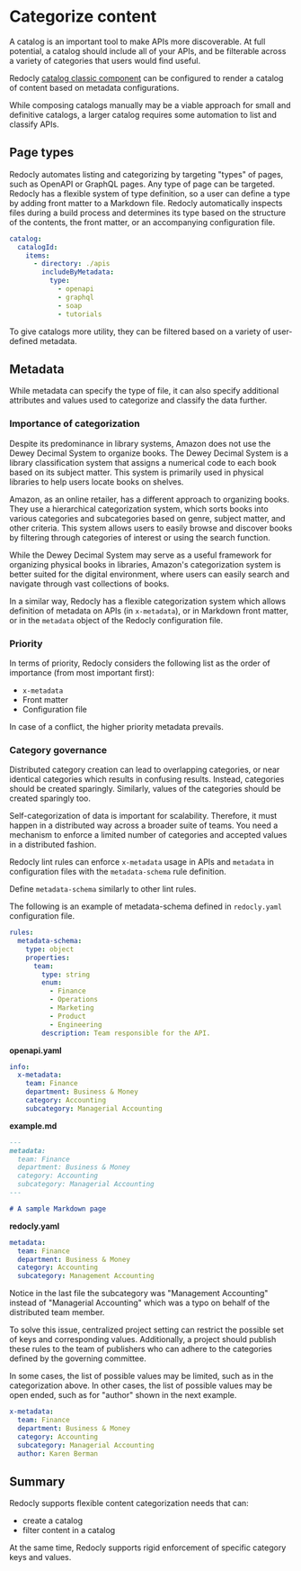 # Categorize content

A catalog is an important tool to make APIs more discoverable.
At full potential, a catalog should include all of your APIs, and be filterable across a variety of categories that users would find useful.

Redocly [catalog classic component](../../config/catalog-classic.md) can be configured to render a catalog of content based on metadata configurations.

While composing catalogs manually may be a viable approach for small and definitive catalogs, a larger catalog requires some automation to list and classify APIs.

## Page types

Redocly automates listing and categorizing by targeting "types" of pages, such as OpenAPI or GraphQL pages.
Any type of page can be targeted.
Redocly has a flexible system of type definition, so a user can define a type by adding front matter to a Markdown file.
Redocly automatically inspects files during a build process and determines its type based on the structure of the contents, the front matter, or an accompanying configuration file.

```yaml
catalog:
  catalogId:
    items:
      - directory: ./apis
        includeByMetadata:
          type:
            - openapi
            - graphql
            - soap
            - tutorials
```

To give catalogs more utility, they can be filtered based on a variety of user-defined metadata.

## Metadata

While metadata can specify the type of file, it can also specify additional attributes and values used to categorize and classify the data further.

### Importance of categorization

Despite its predominance in library systems, Amazon does not use the Dewey Decimal System to organize books.
The Dewey Decimal System is a library classification system that assigns a numerical code to each book based on its subject matter.
This system is primarily used in physical libraries to help users locate books on shelves.

Amazon, as an online retailer, has a different approach to organizing books.
They use a hierarchical categorization system, which sorts books into various categories and subcategories based on genre, subject matter, and other criteria.
This system allows users to easily browse and discover books by filtering through categories of interest or using the search function.

While the Dewey Decimal System may serve as a useful framework for organizing physical books in libraries, Amazon's categorization system is better suited for the digital environment, where users can easily search and navigate through vast collections of books.

In a similar way, Redocly has a flexible categorization system which allows definition of metadata on APIs (in `x-metadata`), or in Markdown front matter, or in the `metadata` object of the Redocly configuration file.

### Priority

In terms of priority, Redocly considers the following list as the order of importance (from most important first):

- `x-metadata`
- Front matter
- Configuration file

In case of a conflict, the higher priority metadata prevails.

### Category governance

Distributed category creation can lead to overlapping categories, or near identical categories which results in confusing results.
Instead, categories should be created sparingly.
Similarly, values of the categories should be created sparingly too.

Self-categorization of data is important for scalability.
Therefore, it must happen in a distributed way across a broader suite of teams.
You need a mechanism to enforce a limited number of categories and accepted values in a distributed fashion.

Redocly lint rules can enforce `x-metadata` usage in APIs and `metadata` in configuration files with the `metadata-schema` rule definition.

Define `metadata-schema` similarly to other lint rules.

The following is an example of metadata-schema defined in `redocly.yaml` configuration file.

```yaml
rules:
  metadata-schema:
    type: object
    properties:
      team:
        type: string
        enum:
          - Finance
          - Operations
          - Marketing
          - Product
          - Engineering
        description: Team responsible for the API.
```

**openapi.yaml**

```yaml
info:
  x-metadata:
    team: Finance
    department: Business & Money
    category: Accounting
    subcategory: Managerial Accounting
```

**example.md**

```md
---
metadata:
  team: Finance
  department: Business & Money
  category: Accounting
  subcategory: Managerial Accounting
---

# A sample Markdown page
```

**redocly.yaml**

```yaml
metadata:
  team: Finance
  department: Business & Money
  category: Accounting
  subcategory: Management Accounting
```

Notice in the last file the subcategory was "Management Accounting" instead of "Managerial Accounting" which was a typo on behalf of the distributed team member.

To solve this issue, centralized project setting can restrict the possible set of keys and corresponding values.
Additionally, a project should publish these rules to the team of publishers who can adhere to the categories defined by the governing committee.

In some cases, the list of possible values may be limited, such as in the categorization above.
In other cases, the list of possible values may be open ended, such as for "author" shown in the next example.

```yaml
x-metadata:
  team: Finance
  department: Business & Money
  category: Accounting
  subcategory: Managerial Accounting
  author: Karen Berman
```

## Summary

Redocly supports flexible content categorization needs that can:

- create a catalog
- filter content in a catalog

At the same time, Redocly supports rigid enforcement of specific category keys and values.
